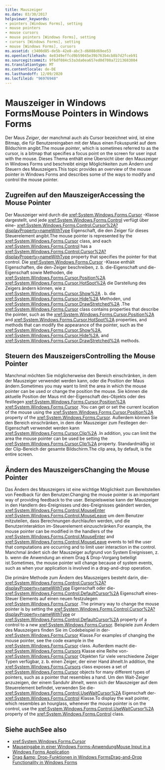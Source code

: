 ```yaml
---
title: Mauszeiger
ms.date: 03/30/2017
helpviewer_keywords:
- pointers [Windows Forms], setting
- mouse pointers
- mouse cursors
- mouse pointers [Windows Forms], setting
- cursors [Windows Forms], setting
- mouse [Windows Forms], cursors
ms.assetid: c3400d85-de5b-42e8-abc3-d6088d69ee53
ms.openlocfilehash: 4e8349effcd9b59045e39b763b4cb8b7d2fceb91
ms.sourcegitcommit: 9f6df084c53a3da0ea657ed0d708a72213683084
ms.translationtype: MT
ms.contentlocale: de-DE
ms.lasthandoff: 12/09/2020
ms.locfileid: "96976948"
---
```

# <a name="mouse-pointers-in-windows-forms"></a><span data-ttu-id="55b24-102">Mauszeiger in Windows Forms</span><span class="sxs-lookup"><span data-stu-id="55b24-102">Mouse Pointers in Windows Forms</span></span>
<span data-ttu-id="55b24-103">Der Maus *Zeiger*, der manchmal auch als Cursor bezeichnet wird, ist eine Bitmap, die für Benutzereingaben mit der Maus einen Fokuspunkt auf dem Bildschirm angibt.</span><span class="sxs-lookup"><span data-stu-id="55b24-103">The mouse *pointer*, which is sometimes referred to as the cursor, is a bitmap that specifies a focus point on the screen for user input with the mouse.</span></span> <span data-ttu-id="55b24-104">Dieses Thema enthält eine Übersicht über den Mauszeiger in Windows Forms und beschreibt einige Möglichkeiten zum Ändern und Steuern des Mauszeigers.</span><span class="sxs-lookup"><span data-stu-id="55b24-104">This topic provides an overview of the mouse pointer in Windows Forms and describes some of the ways to modify and control the mouse pointer.</span></span>  
  
## <a name="accessing-the-mouse-pointer"></a><span data-ttu-id="55b24-105">Zugreifen auf den Mauszeiger</span><span class="sxs-lookup"><span data-stu-id="55b24-105">Accessing the Mouse Pointer</span></span>  
 <span data-ttu-id="55b24-106">Der Mauszeiger wird durch die <xref:System.Windows.Forms.Cursor> -Klasse dargestellt, und jede <xref:System.Windows.Forms.Control> verfügt über eine- <xref:System.Windows.Forms.Control.Cursor%2A?displayProperty=nameWithType> Eigenschaft, die den Zeiger für dieses Steuerelement angibt.</span><span class="sxs-lookup"><span data-stu-id="55b24-106">The mouse pointer is represented by the <xref:System.Windows.Forms.Cursor> class, and each <xref:System.Windows.Forms.Control> has a <xref:System.Windows.Forms.Control.Cursor%2A?displayProperty=nameWithType> property that specifies the pointer for that control.</span></span> <span data-ttu-id="55b24-107">Die <xref:System.Windows.Forms.Cursor> -Klasse enthält Eigenschaften, die den-Zeiger beschreiben, z. b. die-Eigenschaft und die-Eigenschaft sowie Methoden, die <xref:System.Windows.Forms.Cursor.Position%2A> <xref:System.Windows.Forms.Cursor.HotSpot%2A> die Darstellung des Zeigers ändern können, wie z <xref:System.Windows.Forms.Cursor.Show%2A> . b. die <xref:System.Windows.Forms.Cursor.Hide%2A> Methoden, und <xref:System.Windows.Forms.Cursor.DrawStretched%2A> .</span><span class="sxs-lookup"><span data-stu-id="55b24-107">The <xref:System.Windows.Forms.Cursor> class contains properties that describe the pointer, such as the <xref:System.Windows.Forms.Cursor.Position%2A> and <xref:System.Windows.Forms.Cursor.HotSpot%2A> properties, and methods that can modify the appearance of the pointer, such as the <xref:System.Windows.Forms.Cursor.Show%2A>, <xref:System.Windows.Forms.Cursor.Hide%2A>, and <xref:System.Windows.Forms.Cursor.DrawStretched%2A> methods.</span></span>  
  
## <a name="controlling-the-mouse-pointer"></a><span data-ttu-id="55b24-108">Steuern des Mauszeigers</span><span class="sxs-lookup"><span data-stu-id="55b24-108">Controlling the Mouse Pointer</span></span>  
 <span data-ttu-id="55b24-109">Manchmal möchten Sie möglicherweise den Bereich einschränken, in dem der Mauszeiger verwendet werden kann, oder die Position der Maus ändern.</span><span class="sxs-lookup"><span data-stu-id="55b24-109">Sometimes you may want to limit the area in which the mouse pointer can be used or change the position the mouse.</span></span> <span data-ttu-id="55b24-110">Sie können die aktuelle Position der Maus mit der-Eigenschaft des-Objekts oder des festlegen <xref:System.Windows.Forms.Cursor.Position%2A> <xref:System.Windows.Forms.Cursor> .</span><span class="sxs-lookup"><span data-stu-id="55b24-110">You can get or set the current location of the mouse using the <xref:System.Windows.Forms.Cursor.Position%2A> property of the <xref:System.Windows.Forms.Cursor>.</span></span> <span data-ttu-id="55b24-111">Außerdem können Sie den Bereich einschränken, in dem der Mauszeiger zum Festlegen der-Eigenschaft verwendet werden kann <xref:System.Windows.Forms.Cursor.Clip%2A> .</span><span class="sxs-lookup"><span data-stu-id="55b24-111">In addition, you can limit the area the mouse pointer can be used be setting the <xref:System.Windows.Forms.Cursor.Clip%2A> property.</span></span> <span data-ttu-id="55b24-112">Standardmäßig ist der Clip-Bereich der gesamte Bildschirm.</span><span class="sxs-lookup"><span data-stu-id="55b24-112">The clip area, by default, is the entire screen.</span></span>  
  
## <a name="changing-the-mouse-pointer"></a><span data-ttu-id="55b24-113">Ändern des Mauszeigers</span><span class="sxs-lookup"><span data-stu-id="55b24-113">Changing the Mouse Pointer</span></span>  
 <span data-ttu-id="55b24-114">Das Ändern des Mauszeigers ist eine wichtige Möglichkeit zum Bereitstellen von Feedback für den Benutzer.</span><span class="sxs-lookup"><span data-stu-id="55b24-114">Changing the mouse pointer is an important way of providing feedback to the user.</span></span> <span data-ttu-id="55b24-115">Beispielsweise kann der Mauszeiger in den Handlern des-Ereignisses und des-Ereignisses geändert werden, <xref:System.Windows.Forms.Control.MouseEnter> <xref:System.Windows.Forms.Control.MouseLeave> um dem Benutzer mitzuteilen, dass Berechnungen durchlaufen werden, und die Benutzerinteraktion im-Steuerelement einzuschränken.</span><span class="sxs-lookup"><span data-stu-id="55b24-115">For example, the mouse pointer can be modified in the handlers of the <xref:System.Windows.Forms.Control.MouseEnter> and <xref:System.Windows.Forms.Control.MouseLeave> events to tell the user that computations are occurring and to limit user interaction in the control.</span></span> <span data-ttu-id="55b24-116">Manchmal ändert sich der Mauszeiger aufgrund von System Ereignissen, z. b. wenn die Anwendung an einem Drag & Drop-Vorgang beteiligt ist.</span><span class="sxs-lookup"><span data-stu-id="55b24-116">Sometimes, the mouse pointer will change because of system events, such as when your application is involved in a drag-and-drop operation.</span></span>  
  
 <span data-ttu-id="55b24-117">Die primäre Methode zum Ändern des Mauszeigers besteht darin, die- <xref:System.Windows.Forms.Control.Cursor%2A?displayProperty=nameWithType> Eigenschaft oder die- <xref:System.Windows.Forms.Control.DefaultCursor%2A> Eigenschaft eines-Steuer Elements auf einen neuen festzulegen <xref:System.Windows.Forms.Cursor> .</span><span class="sxs-lookup"><span data-stu-id="55b24-117">The primary way to change the mouse pointer is by setting the <xref:System.Windows.Forms.Control.Cursor%2A?displayProperty=nameWithType> or <xref:System.Windows.Forms.Control.DefaultCursor%2A> property of a control to a new <xref:System.Windows.Forms.Cursor>.</span></span> <span data-ttu-id="55b24-118">Beispiele zum Ändern des Mauszeigers finden Sie im Codebeispiel in der- <xref:System.Windows.Forms.Cursor> Klasse.</span><span class="sxs-lookup"><span data-stu-id="55b24-118">For examples of changing the mouse pointer, see the code example in the <xref:System.Windows.Forms.Cursor> class.</span></span> <span data-ttu-id="55b24-119">Außerdem macht die- <xref:System.Windows.Forms.Cursors> Klasse eine Reihe von- <xref:System.Windows.Forms.Cursor> Objekten für viele verschiedene Zeiger Typen verfügbar, z. b. einen Zeiger, der einer Hand ähnelt.</span><span class="sxs-lookup"><span data-stu-id="55b24-119">In addition, the <xref:System.Windows.Forms.Cursors> class exposes a set of <xref:System.Windows.Forms.Cursor> objects for many different types of pointers, such as a pointer that resembles a hand.</span></span> <span data-ttu-id="55b24-120">Um den Wait-Zeiger anzuzeigen, der einem Sanduhr ähnelt, wenn sich der Mauszeiger auf dem Steuerelement befindet, verwenden Sie die- <xref:System.Windows.Forms.Control.UseWaitCursor%2A> Eigenschaft der- <xref:System.Windows.Forms.Control> Klasse.</span><span class="sxs-lookup"><span data-stu-id="55b24-120">To display the wait pointer, which resembles an hourglass, whenever the mouse pointer is on the control, use the <xref:System.Windows.Forms.Control.UseWaitCursor%2A> property of the <xref:System.Windows.Forms.Control> class.</span></span>  
  
## <a name="see-also"></a><span data-ttu-id="55b24-121">Siehe auch</span><span class="sxs-lookup"><span data-stu-id="55b24-121">See also</span></span>

- <xref:System.Windows.Forms.Cursor>
- [<span data-ttu-id="55b24-122">Mauseingabe in einer Windows Forms-Anwendung</span><span class="sxs-lookup"><span data-stu-id="55b24-122">Mouse Input in a Windows Forms Application</span></span>](mouse-input-in-a-windows-forms-application.md)
- [<span data-ttu-id="55b24-123">Drag &amp;amp; Drop-Funktionen in Windows Forms</span><span class="sxs-lookup"><span data-stu-id="55b24-123">Drag-and-Drop Functionality in Windows Forms</span></span>](drag-and-drop-functionality-in-windows-forms.md)
